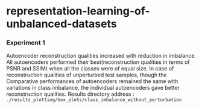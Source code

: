 # representation-learning-of-unbalanced-datasets

### Experiment 1 
Autoencoder reconstruction qualities increased with reduction in imbalance. All autoencoders performed their best(reconstruction qualities in terms of PSNR and SSIM) when all the classes were of equal size. 
In case of reconstruction qualities of unperturbed test samples,  though the Comparative performances of autoencoders remained the same with variations in class imbalance, the individual autoencoders gave better reconstruction qualities. 
Results directory address : `./results_plotting/box_plots/class_imbalance_without_perturbation`